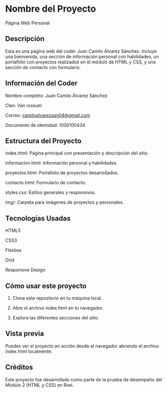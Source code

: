 # Nombre del Proyecto 

Página Web Personal

## Descripción

Esta es una página web del coder Juan Camilo Álvarez Sánchez. Incluye una bienvenida, una sección de información personal con habilidades, un portafolio con proyectos realizados en el módulo de HTML y CSS, y una sección de contacto con formulario.

## Información del Coder

Nombre completo: Juan Camilo Álvarez Sánchez

Clan: Van rossum

Correo: camiloalvarezsan04@gmail.com

Documento de identidad: 1000100434


## Estructura del Proyecto

index.html: Página principal con presentación y descripción del sitio.

informacion.html: Información personal y habilidades.

proyectos.html: Portafolio de proyectos desarrollados.

contacto.html: Formulario de contacto.

styles.css: Estilos generales y responsivos.

img/: Carpeta para imágenes de proyectos y personales.


## Tecnologías Usadas

HTML5

CSS3

Flexbox

Grid

Responsive Design


## Cómo usar este proyecto

1. Clona este repositorio en tu máquina local.


2. Abre el archivo index.html en tu navegador.


3. Explora las diferentes secciones del sitio.



## Vista previa

Puedes ver el proyecto en acción desde el navegador abriendo el archivo index.html localmente.

## Créditos

Este proyecto fue desarrollado como parte de la prueba de desempeño del Módulo 2 (HTML y CSS) en Riwi.

